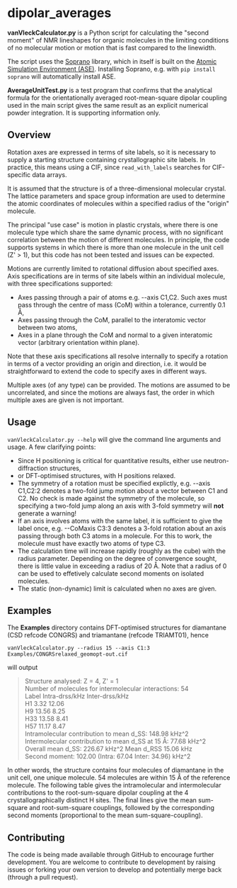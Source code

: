 # dipolar_averages

**vanVleckCalculator.py** is a Python script for calculating the "second moment" of NMR lineshapes
for organic molecules in the limiting conditions of no molecular motion or motion that is
fast compared to the linewidth.

The script uses the [Soprano](https://ccp-nc.github.io/soprano/intro.html) library, which in itself
is built on the [Atomic Simulation Environment (ASE)](https://wiki.fysik.dtu.dk/ase/). Installing
Soprano, e.g. with `pip install soprano` will automatically install ASE.

**AverageUnitTest.py** is a test program that confirms that the analytical formula for the orientationally
averaged root-mean-square dipolar coupling used in the main script gives the same result as an explicit 
numerical powder integration. It is supporting information only.

## Overview

Rotation axes are expressed in terms of site labels, so it is necessary to supply a starting
structure containing crystallographic site labels. In practice, this means using a CIF, since
`read_with_labels` searches for CIF-specific data arrays.

It is assumed that the structure is of a three-dimensional molecular crystal. The lattice parameters
and space group information are used to determine the atomic coordinates of molecules within a specified
radius of the "origin" molecule.

The principal "use case" is motion in plastic crystals, where there is one molecule type
which share the same dynamic process, with no significant correlation between the motion of different
molecules. In principle, the code supports systems in which there is more than one molecule in the unit
cell (Z' > 1), but this code has not been tested and issues can be expected.

Motions are currently limited to rotational diffusion about specified axes. Axis specifications are in
terms of site labels within an individual molecule, with three specifications supported:
- Axes passing through a pair of atoms e.g. --axis C1,C2. Such axes must pass
through the centre of mass (CoM) within a tolerance, currently 0.1 Å,
- Axes passing through the CoM, parallel to the interatomic vector between two atoms,
- Axes in a plane through the CoM and normal to a given interatomic vector (arbitrary orientation within plane).

Note that these axis specifications all resolve internally to specify a rotation in terms of a vector providing an origin and direction, i.e.
it would be straightforward to extend the code to specify axes in different ways.

Multiple axes (of any type) can be provided. The motions are assumed to be uncorrelated, and since the
motions are always fast, the order in which multiple axes are given is not important.

## Usage

`vanVleckCalculator.py --help` will give the command line arguments and usage. A few clarifying points:
- Since H positioning is critical for quantitative results, either use neutron-diffraction structures,
- or DFT-optimised structures, with H positions relaxed.
- The symmetry of a rotation must be specified explictly, e.g. --axis C1,C2:2 denotes a two-fold jump motion
about a vector between C1 and C2. No check is made against the symmetry of the molecule, so specifying a two-fold
jump along an axis with 3-fold symmetry will **not** generate a warning!
- If an axis involves atoms with the same label, it is sufficient to give the label once, e.g. --CoMaxis C3:3
denotes a 3-fold rotation about an axis passing through both C3 atoms in a molecule. For this to work, the molecule
must have exactly two atoms of type C3.
- The calculation time will increase rapidly (roughly as the cube) with the radius parameter.
Depending on the degree of convergence sought,
there is little value in exceeding a radius of 20 Å. Note that a radius of 0
can be used to effetively calculate second moments on isolated molecules.
- The static (non-dynamic) limit is calculated when no axes are given.

## Examples

The **Examples** directory contains DFT-optimised structures for diamantane (CSD refcode CONGRS) and triamantane (refcode TRIAMT01), hence

`vanVleckCalculator.py --radius 15 --axis C1:3 Examples/CONGRSrelaxed_geomopt-out.cif`

will output

>Structure analysed: Z = 4, Z' = 1<br>
>Number of molecules for intermolecular interactions: 54<br>
>Label	Intra-drss/kHz	Inter-drss/kHz<br>
>H1	3.32 	12.06<br>
>H9	13.56 	8.25<br>
>H33	13.58 	8.41<br>
>H57	11.17 	8.47<br>
>Intramolecular contribution to mean d_SS: 148.98 kHz^2<br>
>Intermolecular contribution to mean d_SS at 15 Å: 77.68 kHz^2<br>
>Overall mean d_SS: 226.67 kHz^2    Mean d_RSS 15.06 kHz<br>
>Second moment: 102.00 (Intra: 67.04  Inter: 34.96) kHz^2<br>

In other words, the structure contains four molecules of diamantane in the unit cell, one unique molecule. 54 molecules are within 15 Å of the reference molecule. The following table gives the intramolecular and intermolecular contributions to the root-sum-square dipolar coupling at the 4 crystallographically distinct H sites. The final lines give the mean sum-square and root-sum-square couplings, followed by the corresponding second moments (proportional to the mean sum-square-coupling).

## Contributing

The code is being made available through GitHub to encourage further development. You are welcome to contribute to development by raising issues or forking your own version to develop and potentially merge back (through a pull request).


